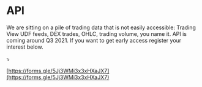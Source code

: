# API

We are sitting on a pile of trading data that is not easily accessible: Trading View UDF feeds, DEX trades, OHLC, trading volume, you name it. API is coming around Q3 2021. If you want to get early access register your interest below. 

⤵️

[https://forms.gle/5Jj3WMi3x3xHXaJX7](https://forms.gle/5Jj3WMi3x3xHXaJX7) 

